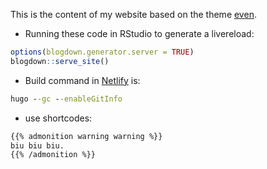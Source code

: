   This is the content of my website based on the theme [even](https://github.com/olOwOlo/hugo-theme-even).
  
- Running these code in RStudio to generate a livereload:

```r
options(blogdown.generator.server = TRUE)
blogdown::serve_site()
```
- Build command in [Netlify](https://app.netlify.com/account/sites) is:
  
```cmd
hugo --gc --enableGitInfo
```
- use shortcodes:

```markdown
{{% admonition warning warning %}}
biu biu biu.
{{% /admonition %}}
```